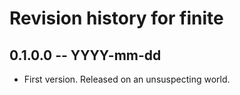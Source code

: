 # Revision history for finite

## 0.1.0.0 -- YYYY-mm-dd

* First version. Released on an unsuspecting world.
